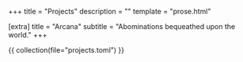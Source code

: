 +++
title = "Projects"
description = ""
template = "prose.html"

[extra]
title = "Arcana"
subtitle = "Abominations bequeathed upon the world."
+++

{{ collection(file="projects.toml") }}